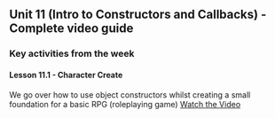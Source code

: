 ## Unit 11 (Intro to Constructors and Callbacks) - Complete video guide

### Key activities from the week

#### Lesson 11.1 - Character Create

We go over how to use object constructors whilst creating a small foundation for a basic RPG (roleplaying game)
[Watch the Video](https://www.youtube.com/watch?v=6_Qi4yg8jQg)


